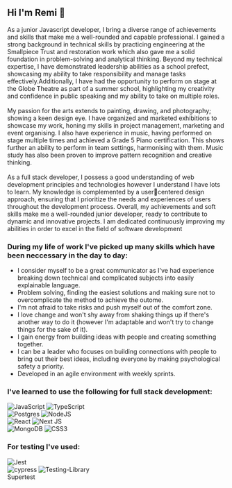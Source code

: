 ## Hi I'm Remi 👋

As a junior Javascript developer, I bring a diverse range of achievements and skills that make me a
well-rounded and capable professional. I gained a strong background in technical skills by practicing
engineering at the Smallpiece Trust and restoration work which also gave me a solid foundation in
problem-solving and analytical thinking. Beyond my technical expertise, I have demonstrated
leadership abilities as a school prefect, showcasing my ability to take responsibility and manage
tasks effectively.Additionally, I have had the opportunity to perform on stage at the Globe Theatre
as part of a summer school, highlighting my creativity and confidence in public speaking and my
ability to take on multiple roles. <br/> <br/>
My passion for the arts extends to painting, drawing, and photography; showing a keen design eye. I
have organized and marketed exhibitions to showcase my work, honing my skills in project
management, marketing and event organising. I also have experience in music, having performed on
stage multiple times and achieved a Grade 5 Piano certification. This shows further an ability to
perform in team settings, harmonising with them. Music study has also been proven to improve
pattern recognition and creative thinking. <br/> <br/>
As a full stack developer, I possess a good understanding of web development principles and
technologies however I understand I have lots to learn. My knowledge is complemented by a usercentered design approach, ensuring that I prioritize the needs and experiences of users throughout
the development process. Overall, my achievements and soft skills make me a well-rounded junior
developer, ready to contribute to dynamic and innovative projects. I am dedicated continuously
improving my abilities in order to excel in the field of software development<br/>

### During my life of work I've picked up many skills which have been neccessary in the day to day: <br/>
- I consider myself to be a great communicator as I've had experience breaking down technical and complicated subjects into easily explainable language. <br/>
- Problem solving, finding the easiest solutions and making sure not to overcomplicate the method to achieve the outome.<br/>
- I'm not afraid to take risks and push myself out of the comfort zone.<br/>
- I love change and won't shy away from shaking things up if there's another way to do it (however I'm adaptable and won't try to change things for the sake of it).<br/>
- I gain energy from building ideas with people and creating something together.<br/>
- I can be a leader who focuses on building connections with people to bring out their best ideas, including everyone by making psychological safety a priority. <br/>
- Developed in an agile environment with weekly sprints.

### I've learned to use the following for full stack development:<br/>
![JavaScript](https://img.shields.io/badge/javascript-%23323330.svg?style=for-the-badge&logo=javascript&logoColor=%23F7DF1E)
![TypeScript](https://img.shields.io/badge/typescript-%23007ACC.svg?style=for-the-badge&logo=typescript&logoColor=white)<br/>
![Postgres](https://img.shields.io/badge/postgres-%23316192.svg?style=for-the-badge&logo=postgresql&logoColor=white)
![NodeJS](https://img.shields.io/badge/node.js-6DA55F?style=for-the-badge&logo=node.js&logoColor=white)<br/>
![React](https://img.shields.io/badge/react-%2320232a.svg?style=for-the-badge&logo=react&logoColor=%2361DAFB)
![Next JS](https://img.shields.io/badge/Next-black?style=for-the-badge&logo=next.js&logoColor=white)<br/>
![MongoDB](https://img.shields.io/badge/MongoDB-%234ea94b.svg?style=for-the-badge&logo=mongodb&logoColor=white)
![CSS3](https://img.shields.io/badge/css3-%231572B6.svg?style=for-the-badge&logo=css3&logoColor=white)<br/>

### For testing I've used:<br/>
![Jest](https://img.shields.io/badge/-jest-%23C21325?style=for-the-badge&logo=jest&logoColor=white)<br/>
![cypress](https://img.shields.io/badge/-cypress-%23E5E5E5?style=for-the-badge&logo=cypress&logoColor=058a5e)
![Testing-Library](https://img.shields.io/badge/-TestingLibrary-%23E33332?style=for-the-badge&logo=testing-library&logoColor=white)          
Supertest

<!--
**remiyeku/remiyeku** is a ✨ _special_ ✨ repository because its `README.md` (this file) appears on your GitHub profile.

Here are some ideas to get you started:

- 🔭 I’m currently working on ...
- 🌱 I’m currently learning ...
- 👯 I’m looking to collaborate on ...
- 🤔 I’m looking for help with ...
- 💬 Ask me about ...
- 📫 How to reach me: ...
- 😄 Pronouns: ...
- ⚡ Fun fact: ...
-->
